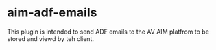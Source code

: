 # aim-adf-emails

This plugin is intended to send ADF emails to the AV AIM platfrom to be stored and viewd by teh client.
